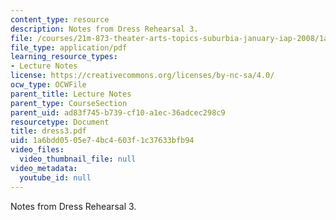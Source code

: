```yaml
---
content_type: resource
description: Notes from Dress Rehearsal 3.
file: /courses/21m-873-theater-arts-topics-suburbia-january-iap-2008/1a6bdd0505e74bc4603f1c37633bfb94_dress3.pdf
file_type: application/pdf
learning_resource_types:
- Lecture Notes
license: https://creativecommons.org/licenses/by-nc-sa/4.0/
ocw_type: OCWFile
parent_title: Lecture Notes
parent_type: CourseSection
parent_uid: ad83f745-b739-cf10-a1ec-36adcec298c9
resourcetype: Document
title: dress3.pdf
uid: 1a6bdd05-05e7-4bc4-603f-1c37633bfb94
video_files:
  video_thumbnail_file: null
video_metadata:
  youtube_id: null
---
```

Notes from Dress Rehearsal 3.